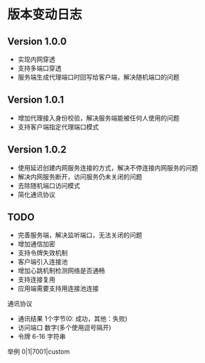 # 版本变动日志

## Version 1.0.0

- 实现内网穿透
- 支持多端口穿透
- 服务端生成代理端口时回写给客户端，解决随机端口的问题

## Version 1.0.1
- 增加代理接入身份校验，解决服务端能被任何人使用的问题
- 支持客户端指定代理端口模式

## Version 1.0.2
- 使用延迟创建内网服务连接的方式，解决不停连接内网服务的问题
- 解决内网服务断开，访问服务仍未关闭的问题
- 去除随机端口访问模式
- 简化通讯协议

## TODO

- 完善服务端，解决监听端口，无法关闭的问题
- 增加通信加密
- 支持令牌失效机制
- 客户端引入连接池
- 增加心跳机制检测网络是否通畅
- 支持连接复用
- 应用端需要支持用连接池连接

通讯协议

- 通讯结果     1个字节(0: 成功，其他：失败)
- 访问端口     数字(多个使用逗号隔开)
- 令牌        6-16 字符串

举例
0|1|7001|custom


